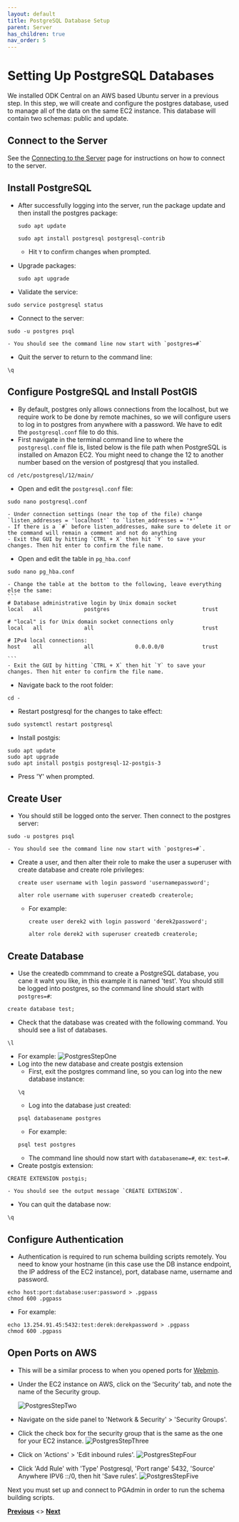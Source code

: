 ```yaml
---
layout: default
title: PostgreSQL Database Setup
parent: Server
has_children: true
nav_order: 5
---
```

# Setting Up PostgreSQL Databases
We installed ODK Central on an AWS based Ubuntu server in a previous step. In this step, we will create and configure the postgres database, used to manage all of the data on the same EC2 instance. This database will contain two schemas: public and update.

## Connect to the Server
See the [Connecting to the Server](PuTTY_Setup.html) page for instructions on how to connect to the server.

## Install PostgreSQL
- After successfully logging into the server, run the package update and then install the postgres package:

    ```
    sudo apt update

    sudo apt install postgresql postgresql-contrib
    ```

    - Hit `Y` to confirm changes when prompted.
- Upgrade packages:

    ```
    sudo apt upgrade
    ```
- Validate the service:
```
sudo service postgresql status
```
- Connect to the server:
```
sudo -u postgres psql
```
    - You should see the command line now start with `postgres=#`
- Quit the server to return to the command line:
```
\q
```

## Configure PostgreSQL and Install PostGIS
- By default, postgres only allows connections from the localhost, but we require work to be done by remote machines, so we will configure users to log in to postgres from anywhere with a password. We have to edit the `postgresql.conf` file to do this.
- First navigate in the terminal command line to where the `postgresql.conf` file is, listed below is the file path when PostgreSQL is installed on Amazon EC2. You might need to change the 12 to another number based on the version of postgresql that you installed.
```
cd /etc/postgresql/12/main/
```
- Open and edit the `postgresql.conf` file:
```
sudo nano postgresql.conf
```
    - Under connection settings (near the top of the file) change `listen_addresses = 'localhost'` to `listen_addresses = '*'`
    - If there is a `#` before listen_addresses, make sure to delete it or the command will remain a comment and not do anything
    - Exit the GUI by hitting `CTRL + X` then hit `Y` to save your changes. Then hit enter to confirm the file name.
- Open and edit the table in `pg_hba.conf`
```
sudo nano pg_hba.conf
```
    - Change the table at the bottom to the following, leave everything else the same:
    ```
    # Database administrative login by Unix domain socket
    local   all             postgres                             trust

    # "local" is for Unix domain socket connections only
    local   all             all                                  trust

    # IPv4 local connections:
    host    all             all             0.0.0.0/0            trust

    ```
    - Exit the GUI by hitting `CTRL + X` then hit `Y` to save your changes. Then hit enter to confirm the file name.
- Navigate back to the root folder:
```
cd -
```
- Restart postgresql for the changes to take effect:
```
sudo systemctl restart postgresql
```
- Install postgis:
```
sudo apt update
sudo apt upgrade
sudo apt install postgis postgresql-12-postgis-3
```
- Press 'Y' when prompted.

## Create User
- You should still be logged onto the server. Then connect to the postgres server:
```
sudo -u postgres psql
```
    - You should see the command line now start with `postgres=#`.
- Create a user, and then alter their role to make the user a superuser with create database and create role privileges:
    ```
    create user username with login password 'usernamepassword';

    alter role username with superuser createdb createrole;
    ```

    - For example:
        ```
        create user derek2 with login password 'derek2password';

        alter role derek2 with superuser createdb createrole;
        ```

## Create Database
- Use the createdb commmand to create a PostgreSQL database, you cane it waht you like, in this example it is named 'test'. You should still be logged into postgres, so the command line should start with `postgres=#`:
```
create database test;
```
- Check that the database was created with the following command. You should see a list of databases.
```
\l
```
- For example:
    ![PostgresStepOne](serverAssets/PostgresStepOne.png)
- Log into the new database and create postgis extension
    - First, exit the postgres command line, so you can log into the new database instance:
    ```
    \q
    ```
    - Log into the database just created:
    ```
    psql databasename postgres
    ```
    - For example:
    ```
    psql test postgres
    ```
    - The command line should now start with `databasename=#`, ex: `test=#`.
- Create postgis extension:
```
CREATE EXTENSION postgis;
```
    - You should see the output message `CREATE EXTENSION`.
- You can quit the database now:
```
\q
```

## Configure Authentication
- Authentication is required to run schema building scripts remotely. You need to know your hostname (in this case use the DB instance endpoint, the IP address of the EC2 instance), port, database name, username and password.
```
echo host:port:database:user:password > .pgpass
chmod 600 .pgpass
```
- For example:
```
echo 13.254.91.45:5432:test:derek:derekpassword > .pgpass
chmod 600 .pgpass
```

## Open Ports on AWS
- This will be a similar process to when you opened ports for [Webmin](Webmin_Setup.html).
- Under the EC2 instance on AWS, click on the ‘Security’ tab, and note the name of the Security group.

    ![PostgresStepTwo](serverAssets/PostgresStepTwo.png)
- Navigate on the side panel to 'Network & Security' > 'Security Groups'.
- Click the check box for the security group that is the same as the one for your EC2 instance.
![PostgresStepThree](serverAssets/PostgresStepThree.png)
- Click on 'Actions' > 'Edit inbound rules'.
![PostgresStepFour](serverAssets/PostgresStepFour.png)
- Click 'Add Rule' with 'Type' Postgresql, 'Port range' 5432, 'Source' Anywhere IPV6 ::/0, then hit 'Save rules'.
![PostgresStepFive](serverAssets/PostgresStepFive.png)

Next you must set up and connect to PGAdmin in order to run the schema building scripts.

**[Previous](NavigatingWebmin.html)** <> **[Next](PGAdmin.html)**
